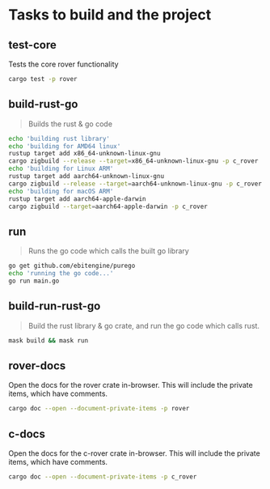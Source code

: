 # Tasks to build and the project

## test-core
Tests the core rover functionality
```sh
cargo test -p rover
```

## build-rust-go
> Builds the rust & go code


```sh
echo 'building rust library'
echo 'building for AMD64 linux'
rustup target add x86_64-unknown-linux-gnu
cargo zigbuild --release --target=x86_64-unknown-linux-gnu -p c_rover
echo 'building for Linux ARM'
rustup target add aarch64-unknown-linux-gnu
cargo zigbuild --release --target=aarch64-unknown-linux-gnu -p c_rover
echo 'building for macOS ARM'
rustup target add aarch64-apple-darwin 
cargo zigbuild --target=aarch64-apple-darwin -p c_rover
```

## run
> Runs the go code which calls the built go library
```sh
go get github.com/ebitengine/purego
echo 'running the go code...'
go run main.go
```

## build-run-rust-go
> Build the rust library & go crate, and run the go code which calls rust.
```sh
mask build && mask run
```

## rover-docs
Open the docs for the rover crate in-browser.
This will include the private items, which have comments.
```sh
cargo doc --open --document-private-items -p rover
```

## c-docs
Open the docs for the c-rover crate in-browser.
This will include the private items, which have comments.
```sh
cargo doc --open --document-private-items -p c_rover
```
